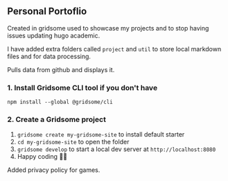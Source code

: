 ## Personal Portoflio

Created in gridsome used to showcase my projects and to stop having issues updating hugo academic.

I have added extra folders called `project` and `util` to store local markdown files and for data processing.

Pulls data from github and displays it.

### 1. Install Gridsome CLI tool if you don't have

`npm install --global @gridsome/cli`

### 2. Create a Gridsome project

1. `gridsome create my-gridsome-site` to install default starter
2. `cd my-gridsome-site` to open the folder
3. `gridsome develop` to start a local dev server at `http://localhost:8080`
4. Happy coding 🎉🙌

Added privacy policy for games.
